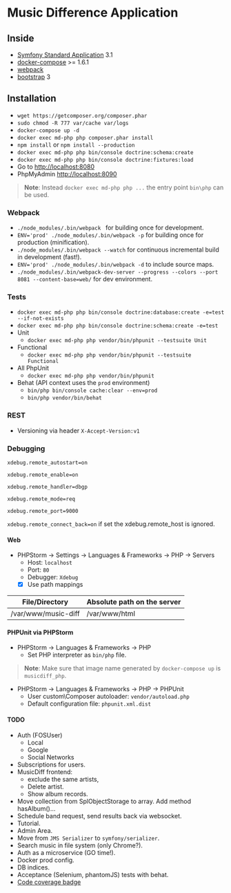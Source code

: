 Music Difference Application
============================

## Inside
* [Symfony Standard Application](https://github.com/symfony/symfony-standard/) 3.1
* [docker-compose](https://docs.docker.com/compose/) >= 1.6.1
* [webpack](http://webpack.github.io/)
* [bootstrap](http://getbootstrap.com/) 3

## Installation
* `wget https://getcomposer.org/composer.phar`
* `sudo chmod -R 777 var/cache var/logs`
* `docker-compose up -d`
* `docker exec md-php php composer.phar install`
* `npm install` or `npm install --production`
* `docker exec md-php php bin/console doctrine:schema:create`
* `docker exec md-php php bin/console doctrine:fixtures:load`
* Go to [http://localhost:8080](http://localhost:8080)
* PhpMyAdmin [http://localhost:8090](http://localhost:8090)

> **Note**: Instead `docker exec md-php php ...` the entry point `bin\php` can be used.

### Webpack
* `./node_modules/.bin/webpack ` for building once for development.
* `ENV='prod' ./node_modules/.bin/webpack -p` for building once for production (minification).
* `./node_modules/.bin/webpack --watch` for continuous incremental build in development (fast!).
* `ENV='prod' ./node_modules/.bin/webpack -d` to include source maps.
* `./node_modules/.bin/webpack-dev-server --progress --colors --port 8081 --content-base=web/` for dev environment.

### Tests
* `docker exec md-php php bin/console doctrine:database:create -e=test --if-not-exists`
* `docker exec md-php php bin/console doctrine:schema:create -e=test`
* Unit
  * `docker exec md-php php vendor/bin/phpunit --testsuite Unit`
* Functional
  * `docker exec md-php php vendor/bin/phpunit --testsuite Functional`
* All PhpUnit
  * `docker exec md-php php vendor/bin/phpunit`
* Behat (API context uses the `prod` environment)
  * `bin/php bin/console cache:clear --env=prod`
  * `bin/php vendor/bin/behat`

### REST
* Versioning via header `X-Accept-Version:v1`

### Debugging
`xdebug.remote_autostart=on`

`xdebug.remote_enable=on`

`xdebug.remote_handler=dbgp`

`xdebug.remote_mode=req`

`xdebug.remote_port=9000`

`xdebug.remote_connect_back=on` if set the xdebug.remote_host is ignored.
#### Web
* PHPStorm -> Settings -> Languages & Frameworks -> PHP -> Servers
  * Host: `localhost`
  * Port: `80`
  * Debugger: `Xdebug`
  * [x] Use path mappings

File/Directory | Absolute path on the server
-------------- | ---------------------------
/var/www/music-diff | /var/www/html

#### PHPUnit via PHPStorm
* PHPStorm -> Languages & Frameworks -> PHP 
  * Set PHP interpreter as `bin/php` file.
  
> **Note**: Make sure that image name generated by `docker-compose up` is `musicdiff_php`.

* PHPStorm -> Languages & Frameworks -> PHP -> PHPUnit
  * User custom\Composer autoloader: `vendor/autoload.php` 
  * Default configuration file: `phpunit.xml.dist`

#### TODO
* Auth (FOSUser)
  * Local
  * Google
  * Social Networks
* Subscriptions for users.
* MusicDiff frontend: 
  * exclude the same artists,
  * Delete artist.
  * Show album records.
* Move collection from SplObjectStorage to array. Add method hasAlbum()...
* Schedule band request, send results back via websocket.
* Tutorial.
* Admin Area.
* Move from `JMS Serializer` to `symfony/serializer`.
* Search music in file system (only Chrome?).
* Auth as a microservice (GO time!).
* Docker prod config.
* DB indices.
* Acceptance (Selenium, phantomJS) tests with behat.
* [Code coverage badge](https://habrahabr.ru/company/simpleweek/blog/316210/)
